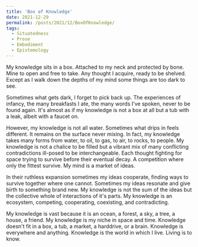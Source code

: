 ```yaml
---
title: 'Box of Knowledge'
date: 2021-12-29
permalink: /posts/2021/12/BoxOfKnowledge/
tags:
  - Situatedness
  - Prose
  - Embodiment
  - Epistemology
---
```


My knowledge sits in a box. Attached to my neck and protected by bone.
Mine to open and free to take. Any thought I acquire, ready to be shelved.
Except as I walk down the depths of my mind some things are too dark to see.

Sometimes what gets dark, I forget to pick back up. The
experiences of infancy, the many breakfasts I ate, the many words I've spoken, never to be found
again. It's almost as if my knowledge is not a box at all but a tub with a leak, albeit with a
faucet on.

However, my knowledge is not all water. Sometimes what drips in feels different. It remains on the surface
never mixing. In fact, my knowledge takes many forms from water, to oil, to gas, to air, to rocks, to people.
My knowledge is not a chalice to be filled but a vibrant mix of many conflicting contradictions ill-posed to
be interchangeable. Each thought fighting for space trying to survive before their eventual decay. A competition
where only the fittest survive. My mind is a market of ideas.

In their ruthless expansion sometimes my ideas cooperate, finding ways to survive together where one cannot. 
Sometimes my ideas resonate and give birth to something brand new. My knowledge is not the sum of the ideas
but the collective whole of interactions of it's parts. My knowledge is an ecosystem, competing,
cooperating, coexisting, and contradicting. 

My knowledge is vast because it is an ocean, a forest, a sky, a tree, a house, a friend. My knowledge is
my niche in space and time. Knowledge doesn't fit in a box, a tub, a market, a harddrive, or a brain. Knowledge
is everywhere and anything. Knowledge is the world in which I live. Living is to know.
